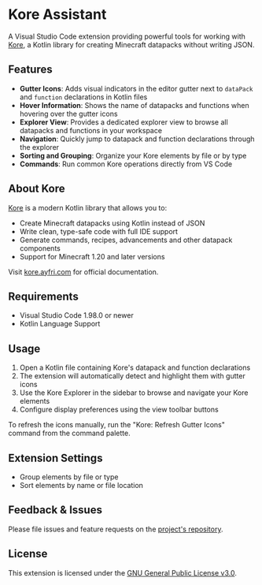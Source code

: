 # Kore Assistant

A Visual Studio Code extension providing powerful tools for working with [Kore](https://github.com/Ayfri/Kore), a Kotlin library for creating Minecraft datapacks without writing JSON.

## Features

- **Gutter Icons**: Adds visual indicators in the editor gutter next to `dataPack` and `function` declarations in Kotlin files
- **Hover Information**: Shows the name of datapacks and functions when hovering over the gutter icons
- **Explorer View**: Provides a dedicated explorer view to browse all datapacks and functions in your workspace
- **Navigation**: Quickly jump to datapack and function declarations through the explorer
- **Sorting and Grouping**: Organize your Kore elements by file or by type
- **Commands**: Run common Kore operations directly from VS Code

## About Kore

[Kore](https://github.com/Ayfri/Kore) is a modern Kotlin library that allows you to:

- Create Minecraft datapacks using Kotlin instead of JSON
- Write clean, type-safe code with full IDE support
- Generate commands, recipes, advancements and other datapack components
- Support for Minecraft 1.20 and later versions

Visit [kore.ayfri.com](https://kore.ayfri.com/) for official documentation.

## Requirements

- Visual Studio Code 1.98.0 or newer
- Kotlin Language Support

## Usage

1. Open a Kotlin file containing Kore's datapack and function declarations
2. The extension will automatically detect and highlight them with gutter icons
3. Use the Kore Explorer in the sidebar to browse and navigate your Kore elements
4. Configure display preferences using the view toolbar buttons

To refresh the icons manually, run the "Kore: Refresh Gutter Icons" command from the command palette.

## Extension Settings

- Group elements by file or type
- Sort elements by name or file location

## Feedback & Issues

Please file issues and feature requests on the [project's repository](https://github.com/Kore-Minecraft/Kore-Assistant-VSCode/issues).

## License

This extension is licensed under the [GNU General Public License v3.0](LICENSE).
